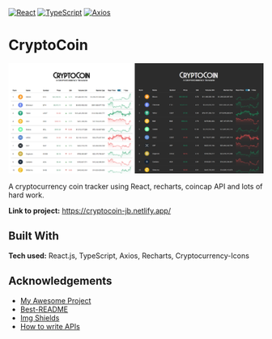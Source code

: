 [![React][react.js]][react-url]
[![TypeScript][typescript.com]][typescript-url]
[![Axios][axios.com]][axios-url]

# CryptoCoin

[![Product Name Screen Shot][product-screenshot]](https://cryptocoin-jb.netlify.app/)

A cryptocurrency coin tracker using React, recharts, coincap API and lots of hard work.

<!-- Write a short sentence or two about this project and what it does. Be sure to include a link and a screenshot. -->

**Link to project:** https://cryptocoin-jb.netlify.app/

<!-- ![alt tag](http://placecorgi.com/1200/650) -->

## Built With

**Tech used:** React.js, TypeScript, Axios, Recharts, Cryptocurrency-Icons

<!-- Here's where you can go to town on how you actually built this thing. Write as much as you can here, it's totally fine if it's not too much just make sure you write _something_. Show off your passion and make up for lack of experience, ten fold. -->

<!-- ## API

### Request methods

The request method is the way we distinguish what kind of action our endpoint is being "asked" to perform. For example, `GET` pretty much gives itself. But we also have a few other methods that we use quite often.

| Method   | Description                                                              |
| -------- | ------------------------------------------------------------------------ |
| `GET`    | Used to retrieve a single item or a collection of items.                 |
| `POST`   | Used when creating new items e.g. a new user, post, comment etc.         |
| `PATCH`  | Used to update one or more fields on an item e.g. update e-mail of user. |
| `PUT`    | Used to replace a whole item (all fields) with new data.                 |
| `DELETE` | Used to delete an item.                                                  |

### Examples

Now that we’ve learned about the anatomy of our endpoints and the different request methods that we should use, it’s time for some examples:

| Method   | URL                                                               | Description                                                                                 |
| -------- | ----------------------------------------------------------------- | ------------------------------------------------------------------------------------------- |
| `GET`    | `/api/posts`                                                      | Retrieve all posts.                                                                         |
| `POST`   | `/api/posts`                                                      | Create a new post.                                                                          |
| `GET`    | `/api/posts/28`                                                   | Retrieve post #28.                                                                          |
| `PATCH`  | `/api/posts/28`                                                   | Update data in post #28.                                                                    |
| `POST`   | `/api/posts/28/comments`                                          | Add comment to post #28.                                                                    |
| `GET`    | `/api/posts/28/comments?status=approved&limit=10&page=4`          | Retrieve page 4 of the comments for post #28 which are approved, with 10 comments per page. |
| `DELETE` | `/api/posts/28/comments/1987` or `/api/comments/1987`             | Delete comment #1987.                                                                       |
| `GET`    | `/api/users?active=true&sort=username&direction=asc&search=nodes` | Search for "nodes" in active users, sorted by username ascendingly.                         | -->

<!-- ## Optimizations -->

<!-- _(optional)_

Not mandatory, but looks good that you can not only deliver a final product that looks great but also functions efficiently. Did you write something then refactor it later and the result was 5x faster than the original implementation? Did you cache your assets? Things that you write in this section are **GREAT** to bring up in interviews and you can use this section as reference when studying for technical interviews! -->

<!-- ## Lessons Learned: -->

<!-- No matter what your experience level, being an engineer means continuously learning. Every time you build something you always have those _whoa this is awesome_ or _wow I actually did it!_ moments. This is where you should share those moments! Recruiters and interviewers love to see that you're self-aware and passionate about growing. -->

## Acknowledgements

- [My Awesome Project](https://github.com/alec-chernicki/portfolio-template/blob/master/README.md)
- [Best-README](https://github.com/othneildrew/Best-README-Template/blob/master/README.md)
- [Img Shields](https://shields.io/)
- [How to write APIs](https://github.com/ml-archive/readme/blob/master/Documentation/how-to-write-apis.md)

[product-screenshot]: /images/screenshot.png
[react.js]: https://img.shields.io/badge/React-20232A?style=for-the-badge&logo=react&logoColor=61DAFB
[react-url]: https://reactjs.org/
[react-router.com]: https://img.shields.io/badge/React_Router-CA4245?style=for-the-badge&logo=react-router&logoColor=white
[react-router-url]: https://reactrouter.com/
[react-query.com]: https://img.shields.io/badge/React_Query-FF4154?style=for-the-badge&logo=ReactQuery&logoColor=white
[react-query-url]: https://tanstack.com/query/v3
[typescript.com]: https://img.shields.io/badge/TypeScript-007ACC?style=for-the-badge&logo=typescript&logoColor=white
[typescript-url]: https://typescriptlang.org
[axios.com]: https://img.shields.io/badge/axios-671ddf?&style=for-the-badge&logo=axios&logoColor=white
[axios-url]: https://axios-http.com/
